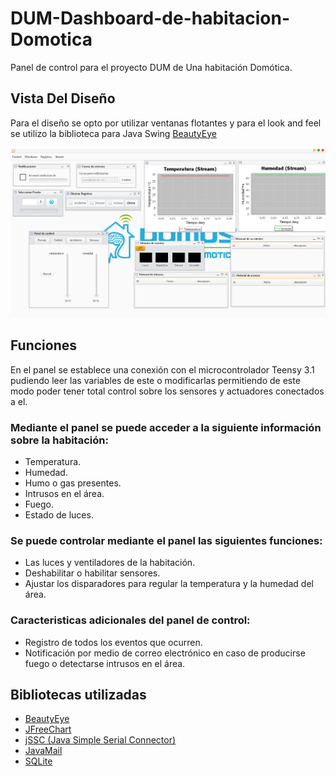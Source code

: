 # DUM-Dashboard-de-habitacion-Domotica
Panel de control para el proyecto DUM de Una habitación Domótica. 

## Vista Del Diseño
Para el diseño se opto por utilizar ventanas flotantes y para el look and feel se utilizo la biblioteca para Java Swing [BeautyEye](https://github.com/JackJiang2011/beautyeye)

![Dashboard](/Vista%20final.png)

## Funciones
En el panel se establece una conexión con el microcontrolador Teensy 3.1 pudiendo leer las variables de este o modificarlas permitiendo de este modo poder tener total control sobre los sensores y actuadores conectados a el.

### Mediante el panel se puede acceder a la siguiente información sobre la habitación:
- Temperatura.
- Humedad.
- Humo o gas presentes.
- Intrusos en el área.
- Fuego.
- Estado de luces.

### Se puede controlar mediante el panel las siguientes funciones:
- Las luces y ventiladores de la habitación.
- Deshabilitar o habilitar sensores.
- Ajustar los disparadores para regular la temperatura y la humedad del área.

### Caracteristicas adicionales del panel de control:
- Registro de todos los eventos que ocurren.
- Notificación por medio de correo electrónico en caso de producirse fuego o detectarse intrusos en el área.

## Bibliotecas utilizadas
- [BeautyEye](https://github.com/JackJiang2011/beautyeye)
- [JFreeChart](http://www.jfree.org/jfreechart/)
- [jSSC (Java Simple Serial Connector)](https://github.com/scream3r/java-simple-serial-connector)
- [JavaMail](https://javaee.github.io/javamail/)
- [SQLite](https://github.com/xerial/sqlite-jdbc)
